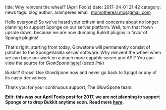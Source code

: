 title: Why reinvent the wheel? (April Fools)
date: 2017-04-01 21:42
category: news
tags: blog
author: aramperes
email: momothereal.mc@gmail.com

Hello everyone! So we've heard your critism and concerns about no longer planning to support Sponge on our server platform. Well, turn that frown upside down, because we are now dumping Bukkit plugins in favor of Sponge plugins!

That's right, starting from today, Glowstone will permanently consist of patches to the SpongeVanilla server software. Why reinvent the wheel when we can base our work on a much more capable server and API? You can view the source for _GlowSpone_ [here](https://github.com/GlowstoneMC/GlowSpone)! (_dead link_)

Bukkit? Gross! Use GlowSpone now and never go back to Spigot or any of its nasty derivatives.

Thank you for your continuous support,
The GlowSpone team.

**Edit: this was our April Fools post for 2017, we are not planning to support Sponge or to drop Bukkit anytime soon. Read more [here](https://forums.glowstone.net/topic/45/about-sponge).**
